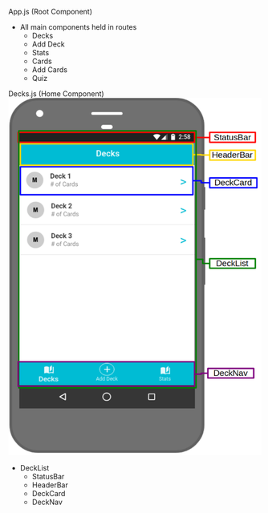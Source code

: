 App.js (Root Component)
  - All main components held in routes
    - Decks
    - Add Deck
    - Stats
    - Cards
    - Add Cards
    - Quiz

Decks.js (Home Component)
![Decks](/planning/photos/my_mockup/Decks_components.png)
- DeckList
  - StatusBar
  - HeaderBar
  - DeckCard
  - DeckNav
